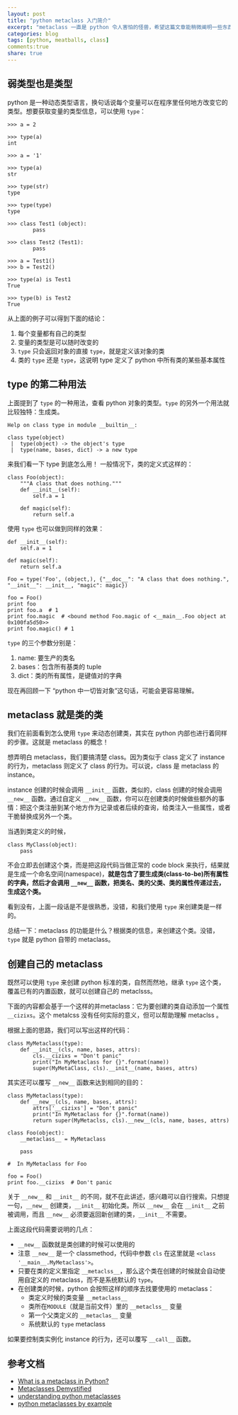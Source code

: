 ```yaml
---
layout: post
title: "python metaclass 入门简介"
excerpt: "metaclass 一直是 python 令人害怕的怪兽，希望这篇文章能稍微阐明一些东西，让它不那么神秘和恐怖。"
categories: blog
tags: [python, meatballs, class]
comments:true
share: true
---
```

## 弱类型也是类型
python 是一种动态类型语言，换句话说每个变量可以在程序里任何地方改变它的类型。想要获取变量的类型信息，可以使用 `type`：

    >>> a = 2
    
    >>> type(a)
    int
    
    >>> a = '1'
    
    >>> type(a)
    str
    
    >>> type(str)
    type
    
    >>> type(type)
    type

    >>> class Test1 (object):
            pass
    
    >>> class Test2 (Test1):
            pass
    
    >>> a = Test1()
    >>> b = Test2()
    
    >>> type(a) is Test1
    True
    
    >>> type(b) is Test2
    True

从上面的例子可以得到下面的结论：

1.  每个变量都有自己的类型
2.  变量的类型是可以随时改变的
3.  `type` 只会返回对象的直接 `type`，就是定义该对象的类
4.  类的 `type` 还是 `type`，这说明 type 定义了 python 中所有类的某些基本属性


## type 的第二种用法

上面提到了 `type` 的一种用法，查看 python 对象的类型。`type` 的另外一个用法就比较独特：生成类。

    Help on class type in module __builtin__:
    
    class type(object)
     |  type(object) -> the object's type
     |  type(name, bases, dict) -> a new type

来我们看一下 type 到底怎么用！
一般情况下，类的定义式这样的：

    class Foo(object):
        """A class that does nothing."""
        def __init__(self):
            self.a = 1
        
        def magic(self):
            return self.a

使用 `type` 也可以做到同样的效果：

    def __init__(self):
        self.a = 1
        
    def magic(self):
        return self.a
        
    Foo = type('Foo', (object,), {"__doc__": "A class that does nothing.", "__init__": __init__, "magic": magic})
    
    foo = Foo()
    print foo
    print foo.a  # 1
    print foo.magic  # <bound method Foo.magic of <__main__.Foo object at 0x100fa5d50>>
    print foo.magic() # 1

`type` 的三个参数分别是：

1. name: 要生产的类名
2. bases：包含所有基类的 tuple
3. dict：类的所有属性，是键值对的字典

现在再回顾一下 “python 中一切皆对象”这句话，可能会更容易理解。


## metaclass 就是类的类
我们在前面看到怎么使用 `type` 来动态创建类，其实在 python 内部也进行着同样的步骤。这就是 metaclass 的概念！

想弄明白 metaclass，我们要搞清楚 class。因为类似于 class 定义了 instance 的行为，metaclass 则定义了 class 的行为。可以说，class 是 metaclass 的 instance。

instance 创建的时候会调用 `__init__` 函数，类似的，class 创建的时候会调用 `__new__` 函数。通过自定义 `__new__` 函数，你可以在创建类的时候做些额外的事情：把这个类注册到某个地方作为记录或者后续的查询，给类注入一些属性，或者干脆替换成另外一个类。

当遇到类定义的时候，

    class MyClass(object):
        pass

不会立即去创建这个类，而是把这段代码当做正常的 code block 来执行，结果就是生成一个命名空间(namespace)，**就是包含了要生成类(class-to-be)所有属性的字典，然后才会调用 `__new__` 函数，把类名、类的父类、类的属性传递过去，生成这个类。**

看到没有，上面一段话是不是很熟悉，没错，和我们使用 `type` 来创建类是一样的。

总结一下：metaclass 的功能是什么？根据类的信息，来创建这个类。没错，`type` 就是 python 自带的 metaclass。

## 创建自己的 metaclass
既然可以使用 `type` 来创建 python 标准的类，自然而然地，继承 `type` 这个类，覆盖已有的内置函数，就可以创建自己的 metaclsss。

下面的内容都会基于一个这样的并metaclass：它为要创建的类自动添加一个属性 `__cizixs`。这个 metalcss 没有任何实际的意义，但可以帮助理解 metaclss 。

根据上面的思路，我们可以写出这样的代码：

    class MyMetaclass(type):
        def __init__(cls, name, bases, attrs):
            cls.__cizixs = "Don't panic"
            print("In MyMetaclass for {}".format(name))
            super(MyMetaClass, cls).__init__(name, bases, attrs)
            
其实还可以覆写 `__new__` 函数来达到相同的目的：

    class MyMetaclass(type):
        def __new__(cls, name, bases, attrs):
            attrs['__cizixs'] = "Don't panic"
            print("In MyMetaclass for {}".format(name))
            return super(MyMetaclss, cls).__new__(cls, name, bases, attrs)
    
    class Foo(object):
        __metaclass__ = MyMetaclass
        
        pass
        
    #  In MyMetaclass for Foo
    
    foo = Foo()
    print foo.__cizixs  # Don't panic

关于 `__new__` 和 `__init__` 的不同，就不在此讲述，感兴趣可以自行搜索。只想提一句，`__new__` 创建类，`__init__` 初始化类。所以 `__new__` 会在 `__init__` 之前被调用，而且 `__new__` 必须要返回新创建的类，`__init__` 不需要。
 
上面这段代码需要说明的几点：

+ `__new__` 函数就是类创建的时候可以使用的
+ 注意 `__new__` 是一个 classmethod，代码中参数 `cls` 在这里就是 `<class '__main__.MyMetaclass'>`。
+ 只要在类的定义里指定 `__metaclss__`，那么这个类在创建的时候就会自动使用自定义的 metaclass，而不是系统默认的 `type`。
+ 在创建类的时候，python 会按照这样的顺序去找要使用的 metaclass：
    + 类定义时候的类变量 `__metaclass__` 
    + 类所在`MODULE`（就是当前文件）里的 `__metaclss__` 变量
    + 第一个父类定义的 `__metaclas__` 变量
    + 系统默认的 `type` metaclass

如果要控制类实例化 instance 的行为，还可以覆写 `__call__` 函数。

## 参考文档

+ [What is a metaclass in Python?](http://stackoverflow.com/questions/100003/what-is-a-metaclass-in-python/6581949#6581949)
+ [Metaclasses Demystified ](http://web.archive.org/web/20120503014702/http://cleverdevil.org/computing/78/)
+ [understanding python metaclasses](http://blog.ionelmc.ro/2015/02/09/understanding-python-metaclasses/)
+ [python metaclasses by example](http://eli.thegreenplace.net/2011/08/14/python-metaclasses-by-example)